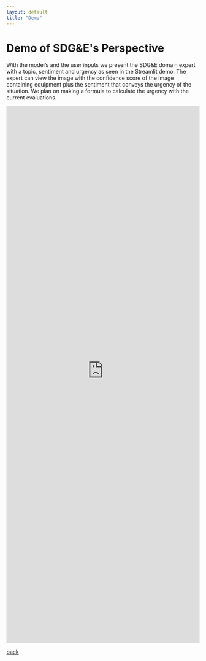 ```yaml
---
layout: default 
title: "Demo"
---
```

# Demo of SDG&E's Perspective
With the model’s and the user inputs we present the SDG&E domain expert with a topic, sentiment and urgency as seen in the Streamlit demo. The expert can view the image with the confidence score of the image containing equipment plus the sentiment that conveys the urgency of the situation. We plan on making a formula to calculate the urgency with the current evaluations.
 <!-- but as we see it now, the formula and ranking of urgency would be convoluted from our inexperience with understanding the risk factors. -->

<iframe src="https://kellyhpark-cera-demo-app-st3ola.streamlit.app/?embed=true" style="width: 100%; height: 1400px; border: none;"></iframe>

[back](./)
